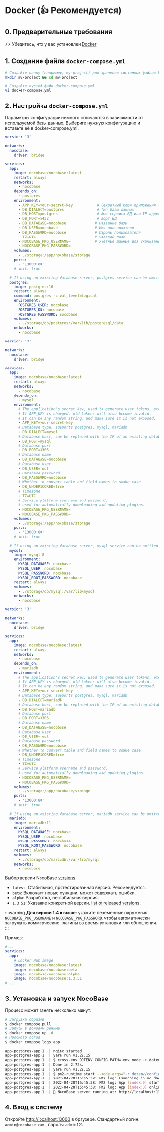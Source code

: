 # Docker (👍 Рекомендуется)

## 0. Предварительные требования

⚡⚡ Убедитесь, что у вас установлен [Docker](https://docs.docker.com/get-docker/)

## 1. Создание файла `docker-compose.yml`

```bash
# Создайте папку (например, my-project) для хранения системных файлов NocoBase
mkdir my-project && cd my-project

# Создайте пустой файл docker-compose.yml
vi docker-compose.yml
```

## 2. Настройка `docker-compose.yml`

Параметры конфигурации немного отличаются в зависимости от используемой базы данных. Выберите нужную конфигурацию и вставьте её в docker-compose.yml.

<Tabs>

<div label="PostgreSQL" name="postgres">

```yml
version: '3'

networks:
  nocobase:
    driver: bridge

services:
  app:
    image: nocobase/nocobase:latest
    restart: always
    networks:
      - nocobase
    depends_on:
      - postgres
    environment:
      - APP_KEY=your-secret-key           # Секретный ключ приложения (используется для токенов и т.д.)
      - DB_DIALECT=postgres               # Тип базы данных
      - DB_HOST=postgres                  # Имя сервиса БД или IP-адрес внешнего сервера
      - DB_PORT=5432                      # Порт БД
      - DB_DATABASE=nocobase             # Название базы
      - DB_USER=nocobase                 # Имя пользователя
      - DB_PASSWORD=nocobase             # Пароль пользователя
      - TZ=UTC                           # Часовой пояс
      - NOCOBASE_PKG_USERNAME=           # Учетные данные для скачивания коммерческих плагинов
      - NOCOBASE_PKG_PASSWORD=
    volumes:
      - ./storage:/app/nocobase/storage
    ports:
      - '13000:80'
    # init: true

  # If using an existing database server, postgres service can be omitted
  postgres:
    image: postgres:16
    restart: always
    command: postgres -c wal_level=logical
    environment:
      POSTGRES_USER: nocobase
      POSTGRES_DB: nocobase
      POSTGRES_PASSWORD: nocobase
    volumes:
      - ./storage/db/postgres:/var/lib/postgresql/data
    networks:
      - nocobase
```

</div>

<div label="MySQL" name="mysql">

```yml
version: '3'

networks:
  nocobase:
    driver: bridge

services:
  app:
    image: nocobase/nocobase:latest
    restart: always
    networks:
      - nocobase
    depends_on:
      - mysql
    environment:
      # The application's secret key, used to generate user tokens, etc.
      # If APP_KEY is changed, old tokens will also become invalid.
      # It can be any random string, and make sure it is not exposed.
      - APP_KEY=your-secret-key
      # Database type, supports postgres, mysql, mariadb
      - DB_DIALECT=mysql
      # Database host, can be replaced with the IP of an existing database server
      - DB_HOST=mysql
      # Database port
      - DB_PORT=3306
      # Database name
      - DB_DATABASE=nocobase
      # Database user
      - DB_USER=root
      # Database password
      - DB_PASSWORD=nocobase
      # Whether to convert table and field names to snake case
      - DB_UNDERSCORED=true
      # Timezone
      - TZ=UTC
      # Service platform username and password,
      # used for automatically downloading and updating plugins.
      - NOCOBASE_PKG_USERNAME=
      - NOCOBASE_PKG_PASSWORD=
    volumes:
      - ./storage:/app/nocobase/storage
    ports:
      - '13000:80'
    # init: true

  # If using an existing database server, mysql service can be omitted
  mysql:
    image: mysql:8
    environment:
      MYSQL_DATABASE: nocobase
      MYSQL_USER: nocobase
      MYSQL_PASSWORD: nocobase
      MYSQL_ROOT_PASSWORD: nocobase
    restart: always
    volumes:
      - ./storage/db/mysql:/var/lib/mysql
    networks:
      - nocobase
```

</div>

<div label="MariaDB" name="mariadb">

```yml
version: '3'

networks:
  nocobase:
    driver: bridge

services:
  app:
    image: nocobase/nocobase:latest
    restart: always
    networks:
      - nocobase
    depends_on:
      - mariadb
    environment:
      # The application's secret key, used to generate user tokens, etc.
      # If APP_KEY is changed, old tokens will also become invalid.
      # It can be any random string, and make sure it is not exposed.
      - APP_KEY=your-secret-key
      # Database type, supports postgres, mysql, mariadb
      - DB_DIALECT=mariadb
      # Database host, can be replaced with the IP of an existing database server
      - DB_HOST=mariadb
      # Database port
      - DB_PORT=3306
      # Database name
      - DB_DATABASE=nocobase
      # Database user
      - DB_USER=root
      # Database password
      - DB_PASSWORD=nocobase
      # Whether to convert table and field names to snake case
      - DB_UNDERSCORED=true
      # Timezone
      - TZ=UTC
      # Service platform username and password,
      # used for automatically downloading and updating plugins.
      - NOCOBASE_PKG_USERNAME=
      - NOCOBASE_PKG_PASSWORD=
    volumes:
      - ./storage:/app/nocobase/storage
    ports:
      - '13000:80'
    # init: true

  # If using an existing database server, mariadb service can be omitted
  mariadb:
    image: mariadb:11
    environment:
      MYSQL_DATABASE: nocobase
      MYSQL_USER: nocobase
      MYSQL_PASSWORD: nocobase
      MYSQL_ROOT_PASSWORD: nocobase
    restart: always
    volumes:
      - ./storage/db/mariadb:/var/lib/mysql
    networks:
      - nocobase
```

</div>
</Tabs>

Выбор версии NocoBase [versions](./index.md#which-version-to-install)

- `latest`: Стабильная, протестированная версия. Рекомендуется.
- `beta`: Включает новые функции, может содержать ошибки.
- `alpha`: Разработка, нестабильная версия.
- `1.3.51`: Указание конкретной версии. [list of released versions](https://hub.docker.com/r/nocobase/nocobase/tags).

:::warning
**Для версии 1.4 и выше**: укажите переменные окружения [`NOCOBASE_PKG_USERNAME`](/welcome/getting-started/env#nocobase_pkg_username) и [`NOCOBASE_PKG_PASSWORD`](/welcome/getting-started/env#nocobase_pkg_password), чтобы автоматически загружать коммерческие плагины во время установки или обновления.
:::

Пример:

```yml
#...
services:
  app:
    # Docker Hub image
    image: nocobase/nocobase:latest
    image: nocobase/nocobase:beta
    image: nocobase/nocobase:alpha
    image: nocobase/nocobase:1.3.51
# ...
```

## 3. Установка и запуск NocoBase

Процесс может занять несколько минут:

```bash
# Загрузка образов
$ docker compose pull
# Запуск в фоновом режиме
$ docker compose up -d
# Просмотр логов
$ docker compose logs app

app-postgres-app-1  | nginx started
app-postgres-app-1  | yarn run v1.22.15
app-postgres-app-1  | $ cross-env DOTENV_CONFIG_PATH=.env node -r dotenv/config packages/app/server/lib/index.js install -s
app-postgres-app-1  | Done in 2.72s.
app-postgres-app-1  | yarn run v1.22.15
app-postgres-app-1  | $ pm2-runtime start --node-args="-r dotenv/config" packages/app/server/lib/index.js -- start
app-postgres-app-1  | 2022-04-28T15:45:38: PM2 log: Launching in no daemon mode
app-postgres-app-1  | 2022-04-28T15:45:38: PM2 log: App [index:0] starting in -fork mode-
app-postgres-app-1  | 2022-04-28T15:45:38: PM2 log: App [index:0] online
app-postgres-app-1  | 🚀 NocoBase server running at: http://localhost:13000/
```

## 4. Вход в систему

Откройте [http://localhost:13000](http://localhost:13000) в браузере. Стандартный логин: `admin@nocobase.com` , пароль: `admin123`
